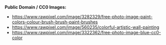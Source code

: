 **Public Domain / CC0 Images:**

- https://www.rawpixel.com/image/3282329/free-photo-image-paint-colors-colour-brush-brush-paint-brushes
- https://www.rawpixel.com/image/560235/colorful-artistic-wall-painting
- https://www.rawpixel.com/image/3322362/free-photo-image-blue-cc0-color
